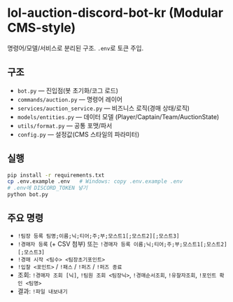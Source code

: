 # lol-auction-discord-bot-kr (Modular CMS-style)

명령어/모델/서비스로 분리된 구조. `.env`로 토큰 주입.

## 구조
- `bot.py` — 진입점(봇 초기화/코그 로드)
- `commands/auction.py` — 명령어 레이어
- `services/auction_service.py` — 비즈니스 로직(경매 상태/로직)
- `models/entities.py` — 데이터 모델 (Player/Captain/Team/AuctionState)
- `utils/format.py` — 공통 포맷/파서
- `config.py` — 설정값(CMS 스타일의 파라미터)

## 실행
```bash
pip install -r requirements.txt
cp .env.example .env   # Windows: copy .env.example .env
# .env에 DISCORD_TOKEN 넣기
python bot.py
```

## 주요 명령
- `!팀장 등록 팀명;이름;닉;티어;주;부;모스트1[;모스트2][;모스트3]`
- `!경매자 등록` (+ CSV 첨부) 또는 `!경매자 등록 이름;닉;티어;주;부;모스트1[;모스트2][;모스트3]`
- `!경매 시작 <팀수> <팀장초기포인트>`
- `!입찰 <포인트>` / `!패스` / `!퍼즈` / `!퍼즈 종료`
- 조회: `!경매자 조회 [닉]`, `!팀원 조회 <팀장닉>`, `!경매순서조회`, `!유찰자조회`, `!포인트 확인 <팀명>`
- 결과: `!파일 내보내기`
